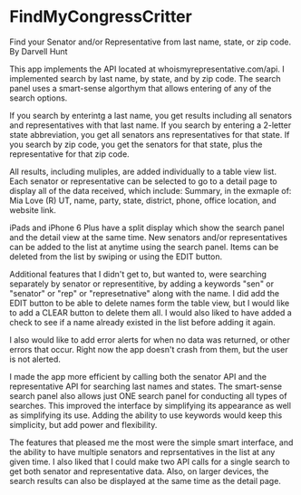 # FindMyCongressCritter
Find your Senator and/or Representative from last name, state, or zip code.
By Darvell Hunt

This app implements the API located at whoismyrepresentative.com/api. I implemented search by
last name, by state, and by zip code. The search panel uses a smart-sense algorthym that allows
entering of any of the search options.

If you search by enterintg a last name, you get results including all senators and
representatives with that last name. If you search by entering a 2-letter state abbreviation,
you get all senators ans representatives for that state. If you search by zip code, you get
the senators for that state, plus the representative for that zip code.

All results, including muliples, are added individually to a table view list. Each senator
or representative can be selected to go to a detail page to display all of the data received,
which include: Summary, in the exmaple of: Mia Love (R) UT, name, party, state, district,
phone, office location, and website link.

iPads and iPhone 6 Plus have a split display which show the search panel and the detail view
at the same time. New senators and/or representatives can be added to the list at anytime using
the search panel. Items can be deleted from the list by swiping or using the EDIT button.

Additional features that I didn't get to, but wanted to, were searching separately by senator
or representitive, by adding a keywords "sen" or "senator" or "rep" or "represetnative" along
with the name. I did add the EDIT button to be able to delete names form the table view, but I
would like to add a CLEAR button to delete them all. I would also liked to have added a check
to see if a name already existed in the list before adding it again.

I also would like to add error alerts for when no data was returned, or other errors that
occur. Right now the app doesn't crash from them, but the user is not alerted.

I made the app more efficient by calling both the senator API and the representative API for
searching last names and states. The smart-sense search panel also allows just ONE search
panel for conducting all types of searches. This improved the interface by simplifying its
appearance as well as simplifying its use. Adding the ability to use keywords would keep this
simplicity, but add power and flexibility.

The features that pleased me the most were the simple smart interface, and the ability
to have multiple senators and reprsentatives in the list at any given time. I also liked
that I could make two API calls for a single search to get both senator and representative
data. Also, on larger devices, the search results can also be displayed at the same time
as the detail page.
